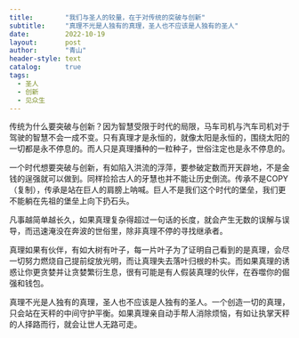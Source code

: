 ```yaml
---
title:        "我们与圣人的较量，在于对传统的突破与创新"
subtitle:     "真理不光是人独有的真理，圣人也不应该是人独有的圣人"
date:         2022-10-19
layout:       post
author:       "青山"
header-style: text
catalog:      true
tags:
  - 圣人
  - 创新
  - 见众生
---
```


传统为什么要突破与创新？因为智慧受限于时代的局限，马车司机与汽车司机对于驾驶的智慧不会一成不变。只有真理才是永恒的，就像太阳是永恒的，围绕太阳的一切都是永不停息的。而人只是真理播种的一粒种子，世俗注定也是永不停息的。

一个时代想要突破与创新，有如陷入洪流的浮萍，要参破定数而开天辟地，不是金钱的逞强就可以做到。同样捡拾古人的牙慧也并不能让历史倒流。传承不是COPY（复制），传承是站在巨人的肩膀上呐喊。巨人不是我们这个时代的堡垒，我们更不能躺在先祖的堡垒上向下扔石头。

凡事越简单越长久，如果真理复杂得超过一句话的长度，就会产生无数的误解与误导，而迅速淹没在奔波的世俗里，除非真理不停的寻找继承者。

真理如果有伙伴，有如大树有叶子，每一片叶子为了证明自己看到的是真理，会尽一切努力燃烧自己提前绽放光明，而让真理失去落叶归根的朴实。而如果真理的诱惑让你更贪婪并让贪婪繁衍生息，很有可能是有人假装真理的伙伴，在吞噬你的倔强和钱包。

真理不光是人独有的真理，圣人也不应该是人独有的圣人。一个创造一切的真理，只会站在天秤的中间守护平衡。如果真理亲自动手帮人消除烦恼，有如让执掌天秤的人择路而行，就会让世人无路可走。